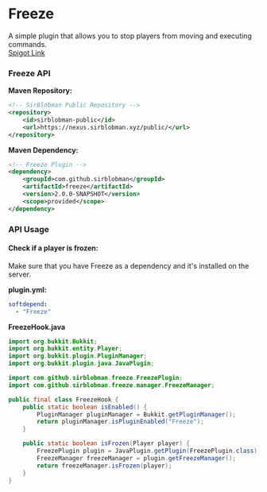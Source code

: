 # Freeze

A simple plugin that allows you to stop players from moving and executing commands.  
[Spigot Link](https://www.spigotmc.org/resources/31822/)

### Freeze API

**Maven Repository:**

```xml
<!-- SirBlobman Public Repository -->
<repository>
    <id>sirblobman-public</id>
    <url>https://nexus.sirblobman.xyz/public/</url>
</repository>
```

**Maven Dependency:**

```xml
<!-- Freeze Plugin -->
<dependency>
    <groupId>com.github.sirblobman</groupId>
    <artifactId>freeze</artifactId>
    <version>2.0.0-SNAPSHOT</version>
    <scope>provided</scope>
</dependency>
```

### API Usage

#### Check if a player is frozen:

Make sure that you have Freeze as a dependency and it's installed on the server.

**plugin.yml:**

```yaml
softdepend:
  - "Freeze"
```

**FreezeHook.java**

```java
import org.bukkit.Bukkit;
import org.bukkit.entity.Player;
import org.bukkit.plugin.PluginManager;
import org.bukkit.plugin.java.JavaPlugin;

import com.github.sirblobman.freeze.FreezePlugin;
import com.github.sirblobman.freeze.manager.FreezeManager;

public final class FreezeHook {
    public static boolean isEnabled() {
        PluginManager pluginManager = Bukkit.getPluginManager();
        return pluginManager.isPluginEnabled("Freeze");
    }

    public static boolean isFrozen(Player player) {
        FreezePlugin plugin = JavaPlugin.getPlugin(FreezePlugin.class);
        FreezeManager freezeManager = plugin.getFreezeManager();
        return freezeManager.isFrozen(player);
    }
}
```
